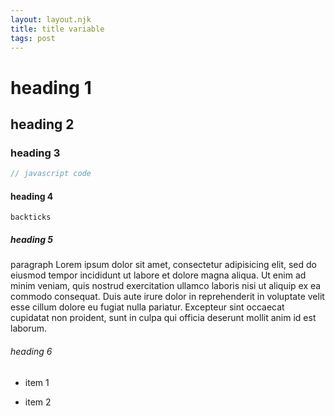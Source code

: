 ```yaml
---
layout: layout.njk
title: title variable
tags: post
---
```


# heading 1

## heading 2

### heading 3

```js
// javascript code
```

#### heading 4

`backticks`

##### heading 5

paragraph Lorem ipsum dolor sit amet, consectetur adipisicing elit, sed do eiusmod tempor incididunt ut labore et dolore magna aliqua. Ut enim ad minim veniam, quis nostrud exercitation ullamco laboris nisi ut aliquip ex ea commodo consequat. Duis aute irure dolor in reprehenderit in voluptate velit esse cillum dolore eu fugiat nulla pariatur. Excepteur sint occaecat cupidatat non proident, sunt in culpa qui officia deserunt mollit anim id est laborum.

###### heading 6

- item 1

- item 2
